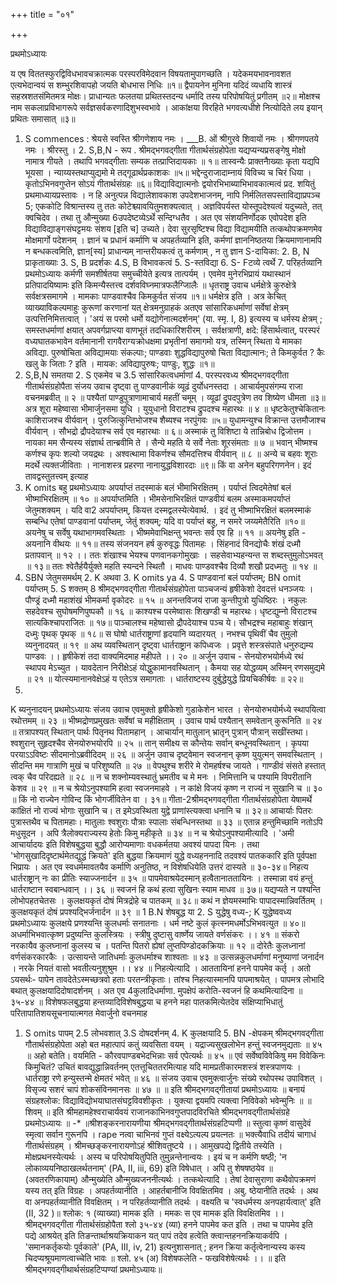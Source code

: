 +++
title = "०१"

+++


प्रथमोऽध्यायः

 य एष विततस्फुरद्विविधभावचक्रात्मक 
परस्परविमेदवान विषयतामुपागच्छति । यदेकमयभावनावशत एत्यभेदान्वयं 
स शम्भुरशिवापहो जयति बोधभास निधिः ॥१॥ द्वैपायनेन मुनिना यदिदं व्यधायि 
शास्त्रं सहस्रशतसंमितमत्र मोक्षः। प्राधान्यतः फलतया प्रथितस्तदन्य 
धर्मादि तस्य परिपोषयितुं प्रगीतम् ॥२॥ मोक्षश्च नाम सकलाप्रविभागरूपे 
सर्वज्ञसर्वकरणादिशुभस्वभावे । आकांक्षया विरहिते भगवत्यधीशे 
नित्योदिते लय इयान् प्रथितः समासात् ॥३॥ 
1. S commences : श्रेयसे स्वस्ति श्रीगणेशाय नमः । 
___B. ओं श्रीगुरवे शिवायों नमः । श्रीगणपतये नमः । श्रीरस्तु । 2. S,B,N - रूप . 
श्रीमद्भगवद्गीता गीतार्थसंग्रहोपेता यद्यप्यन्यप्रसङ्गेषु मोक्षो नामात्र गीयते । तथापि भगवद्गीताः सम्यक तत्प्राप्तिदायकाः ॥ १॥ तास्वन्यैः प्राक्तनैाख्याः कृता यद्यपि भूयसा । न्याय्यस्तथाप्युद्यमो मे तद्गूढार्थप्रकाशकः ॥५॥ भद्देन्दुराजादाम्नायं विविच्य च चिरं धिया । 
कृतोऽभिनवगुप्तेन सोऽयं गीतार्थसंग्रहः ॥६॥ विद्याविद्यात्मनोः द्वयोरभिभाब्याभिभावकात्मत्वं प्रद. शयितुं प्रथमाध्यायप्रस्तावः । न हि अनुत्पन्न विद्यालेशावकाश उपदेशभाजनम्, नापि निर्मलितसपस्ताविद्याप्रपञ्च 5; एककोटि विश्रान्तस्य तु ततः कोटेश्च्यावयितुमशक्यत्वात् । अज्ञविपर्यस्त योस्तूपदेश्यत्वं यदुच्यते, तत् क्वचिदेव । तथा तु औन्मुख्या 6उपदेष्टव्येऽर्थे सन्दिग्धतैव । अत एव संशयनिर्णोदक एवोपदेश इति विद्याविद्याङ्गसंघट्टमयः संशय [इति च] उच्यते। देवा सुरसृष्टिश्च विद्या विद्यामयीति तत्कथोपक्रमणमेव मोक्षमार्गो पदेशनम् । ज्ञानं च प्रधानं कर्माणि च अपहर्तव्यानि इति, कर्मणां ज्ञाननिष्ठतया क्रियमाणानामपि न बन्धकत्वमिति, ज्ञान[स्य] प्राधान्यम् नान्तरीयकत्वं तु कर्मणाम् , न तु ज्ञान 
S-दायिका: 2. B, N प्राकृताख्याः 3. S, B प्रदर्शकः 4.S, B विभावकत्वं 5. S-स्तविद्या 6. S- Fटव्ये त्वर्थे 7. परिहर्तव्यानि 
प्रथमोऽध्यायः कर्मणी समशीर्षतया समुच्चीयेते इत्यत्र तात्पर्यम् । एवमेव मुनेरभिप्रायं यथास्थानं प्रतिपादयिष्यामः इति किमन्यैस्तत्त्व दर्शवविघ्नमात्रफलैग्जिालैः ॥ 
धृतराष्ट्र उवाच 
धर्मक्षेत्रे कुरुक्षेत्रे सर्वक्षत्रसमागमे । 
मामकाः पाण्डवाश्चैव किमकुर्वत संजय ॥१॥ धर्मक्षेत्र इति । अत्र केचित् व्याख्याविकल्पमाहुः कुरूणां करणानां यत् क्षेत्रमनुग्राहकं अतएव सांसारिकधर्माणां सर्वेषां क्षेत्रम् उत्पत्तिनिमित्तत्वात् । 
'अयं स परमो धर्मो यद्योगेनात्मदर्शनम्' (या. स्मृ. I, 8) इत्यस्य च धर्मस्य क्षेत्रम् ; समस्तधर्माणां क्षयात् अपवर्गप्राप्त्या वाणभूतं तदधिकारिशरीरम् । सर्वक्षत्राणी, क्षदे: हिंसार्थत्वात्, परस्परं वध्यघातकभावेन वर्तमानानी रागवैराग्यक्रोधक्षमा प्रभृतीनां समागमो यत्र, तस्मिन् स्थिता ये मामका अविद्या. पुरुषोचिता अविद्यामयाः संकल्पाः; पाण्डवाः शुद्धविद्यापुरुषो चिता विद्यात्मानः; ते किमकुर्वत ? कैः खलु के जिताः ? इति । मायक: अविद्यापुरुषः; पाण्डुः, शुद्धः ॥१॥ 
1. S,B,N समतया 2. S एकमेव च 3.5 सांसारिकत्वधर्माणां 4. परस्परवध्य 
श्रीमद्भगवद्गीता गीतार्थसंग्रहोपैता संजय उवाच 
दृष्ट्वा तु पाण्डवानीकं व्यूढं दुर्योधनस्तदा । आचार्यमुपसंगम्य राजा वचनमब्रवीत् ॥ २ ॥ पश्यैतां पाण्डुपुत्राणामाचार्य महतीं चमूम् । व्यूढां द्रुपदपुत्रेण तव शिष्येण धीमता ॥३॥ अत्र शूरा महेष्वासा भीमार्जुनसमा युधि । युयुधानो विराटश्च द्रुपदश्च महारथः ॥ ४ ॥ धृष्टकेतुश्चेकितानः काशिराजश्च वीर्यवान् । पुरुजित्कुन्तिभोजश्च शैब्यश्च नरपुंगवः ॥५॥ युधामन्युश्च विक्रान्त उत्तमौजाश्च वीर्यवान् । सौभद्रो द्रौपदेयाश्च सर्व एव महारथाः ॥ ६॥ अस्माकं तु विशिष्टा ये तान्निबोध द्विजोत्तम । नायका मम सैन्यस्य संज्ञार्थ तान्ब्रवीमि ते । सैन्ये महति ये सर्वे नेताः शूरसंमताः ॥ ७ ॥ भवान् भीष्मश्च कर्णश्च कृपः शल्यो जयद्रथः । अश्वत्थामा विकर्णश्च सौमदत्तिश्च वीर्यवान् ॥ ८ ॥ अन्ये च बहवः शूराः मदर्थे त्यक्तजीविताः । नानाशस्त्र प्रहरणा नानायुद्धविशारदाः ॥९॥ 
किं वा अनेन बहुपरिगणनेन। इदं तावद्वस्तुतत्त्वम् इत्याह 
1. K omits बहु 
प्रथमोऽध्यायः 
अपर्याप्तं तदस्माकं बलं भीमाभिरक्षितम् । पर्याप्तं त्विदमेतेषां बलं भीष्माभिरक्षितम् ॥ १० ॥ 
अपर्याप्तमिति । भीमसेनाभिरक्षितं पाण्डवीयं बलम अस्माकमपर्याप्तं जेतुमशक्यम् । यदि वा2 अपर्याप्तम्, कियत्त दस्मद्वलस्येत्येवार्थ. । इदं तु भीष्माभिरक्षितं बलमस्माकं सम्बन्धि एतेषां पाण्डवानां पर्याप्तम्, जेतुं शक्यम्; यदि वा पर्याप्तं बहु, न समरे जय्यमेतैरिति ॥१०॥ 
अयनेषु च सर्वेषु यथाभागमवस्थिताः । 
भीष्ममेवाभिक्षन्तु भवन्तः सर्व एव हि ॥ ११ ॥ अयनेषु इति - अयनानि वीथयः ॥ ११॥ 
तस्य संजनयन हर्ष कुरुवृद्धः पितामहः । सिंहनादं विनद्योचैः शंखं दध्मौ प्रतापवान् ॥ १२ ।। ततः शंखाश्च भेयश्च पणवानकगोमुखाः । 
सहसेवाभ्यहन्यन्त स शब्दस्तुमुलोऽभवत् ॥ १३॥ ततः श्वेतैर्हयैर्युक्ते महति स्यन्दने स्थितौ । माधवः पाण्डवश्चैव दिव्यौ शखौ प्रदध्मतुः ॥ १४ ॥ 
1. SBN जेतुमसमर्थम् 2. K अथवा 3. K omits ya 4. S पाण्डवानां बलं पर्याप्तम्; BN omit पर्याप्तम् 5. S शक्तम् 
8 
श्रीमद्भगवद्गीता गीतार्थसंग्रहोपेता पाञ्चजन्यं हृषीकेशो देवदत्तं धनञ्जयः । पौण्ड्रं दध्मौ महाशंखं भीमकर्मा वृकोदरः ॥ १५ ॥ अनन्तविजयं राजा कुन्तीपुत्रो युधिष्ठिरः । नकुलः सहदेवश्च सुघोषमणिपुष्पकौ ॥ १६ ॥ काश्यश्च परमेष्वासः शिखण्डी च महारथः। धृष्टद्युम्नो विराटश्च सात्यकिश्चापराजितः ॥ १७॥ पाञ्चालश्च महेष्वासो द्रौपदेयाश्च पञ्च ये। सौभद्रश्च महाबाहुः शंखान् दध्मुः पृथक् पृथक् ॥ १८॥ स घोषो धार्तराष्ट्राणां हृदयानि व्यदारयत् । नभश्च पृथिवीं चैव तुमुलो व्यनुनादयत् ॥ १९ ॥ अथ व्यवस्थितान् दृष्ट्वा धार्तराष्ट्रान कपिध्वजः । प्रवृत्ते शस्त्रसंपाते धनुरुद्यम्य पाण्डवः ।। हृषीकेशं तदा वाक्यमिदमाह महीपते ।। २० ॥ 
अर्जुन उवाच - 
सेनयोरुभयोर्मध्ये रथं स्थापय मेऽच्युत । यावदेतान निरीक्षेऽहं योद्धुकामानवस्थितान् । कैमया सह योद्धव्यम् अस्मिन् रणसमुद्यमे ॥ २१ ॥ योत्स्यमानानवेक्षेऽहं य एतेऽत्र समागताः । धार्तराष्टस्य दुर्बुद्धेयुद्धे प्रियचिकीर्षवः ॥ २२॥ 
1. 
K ब्यनुनादयन् 
प्रथमोऽध्यायः 
संजय उवाच 
एवमुक्तो हृषीकेशो गुडाकेशेन भारत । सेनयोरुभयोर्मध्ये स्थापयित्वा रथोत्तमम् ॥ २३ ॥ भीष्मद्रोणप्रमुखतः सर्वेषां च महीक्षिताम् । उवाच पार्थ पश्यैतान् समवेतान् कुरूनिति ॥ २४ ॥ तत्रापश्यत् स्थितान् पार्थः पितृनथ पितामहान् । आचार्यान् मातुलान् भ्रातृन् पुत्रान् पौत्रान् सखींस्तथा। श्वशुरान् सुहृदश्चैव सेनयोरुभयोरपि ॥ २५ ॥ तान् समीक्ष्य स कौन्तेयः सर्वान् बन्धूनवस्थितान् । 
कृपया परयाऽऽविष्टः सीदमानोऽब्रवीदिदम् ॥ २६ ॥ अर्जुन उवाच 
दृष्ट्वेमान स्वजनान् कृष्ण युयुत्मन् समवस्थितान् । सीदन्ति मम गात्राणि मुखं च परिशुष्यति ॥ २७ ॥ वेपथुश्च शरीरे मे रोमहर्षश्च जायते । गाण्डीवं संसते हस्तात् त्वक् चैव परिदह्यते ॥ २८ ॥ न च शक्नोम्यवस्थातुं भ्रमतीव च मे मनः । निमित्तानि च पश्यामि विपरीतानि केशव ॥ २९ ॥ न च श्रेयोऽनुपश्यामि हत्वा स्वजनमाहवे । न कांक्षे विजयं कृष्ण न राज्यं न सुखानि च ॥ ३० ॥ किं नो राज्येन गोविन्द किं भोगर्जीवितेन वा । ३१॥ गीता-2श्रीमद्भगवद्गीता गीतार्थसंग्रहोपेता येषामर्थे कांक्षितं नो राज्यं भोगाः सुखानि च। त इमेऽवस्थिता युद्वे प्राणांस्त्यक्त्वा धनानि च ॥ ३२॥ आचार्याः पितरः पुत्रास्तथैव च पितामहाः। मातुलाः श्वशुराः पौत्राः स्पालाः संबन्धिनस्तथा ॥ ३३ ॥ एतान्न हन्तुमिच्छामि नतोऽपि मधुसूदन । अपि त्रैलोक्यराज्यस्य हेतोः किमु महीकृते ॥ ३४ ॥ 
न च श्रेयोऽनुपश्यामीत्यादि । 'अमी आचार्यादयः इति विशेषबुद्धया बुद्धौ आरोप्यमाणाः वधकर्मतया अवश्यं पापदा यिनः । तथा 'भोगसुखादिदृष्टार्थमेतद्युद्धं क्रियते' इति बुद्धया क्रियमाणं युद्धे वध्यहननादि तदवश्यं पातककारि इति पूर्वपक्षा भिप्रायः । अत एव स्वधर्ममावतयैव कर्माणि अनुतिष्ठ, न विशेषधियेति उत्तरं दास्यते ॥ ३०-३४॥ 
निहत्य धार्तराष्ट्रान् नः का प्रीतिः स्याज्जनार्दन ॥ ३५ ॥ पापमेवाश्रयेदस्मान् हत्वैतानाततायिनः । तस्मान्ना वयं हन्तुं धार्तराष्टान स्वबान्धवान् ।। ३६ ॥ स्वजनं हि कथं हत्वा सुखिनः स्याम माधव ॥ ३७॥ यद्यप्यते न पश्यन्ति लोभोपहतचेतसः । कुलक्षयकृतं दोषं मित्रद्रोहे च पातकम् ॥ ३८॥ कथं न ज्ञेयमस्माभिः पापादस्मान्निवर्तितम् । कुलक्षयकृतं दोषं प्रपश्यद्भिर्जनार्दन ॥ ३९ ॥ 
1 B.N शेषबुद्ध या 2. S युद्धेषु वध्य-; K युद्धेष्ववध्य 
प्रथमोऽध्यायः 
कुलक्षये प्रणश्यन्ति कुलधर्माः सनातनाः । धर्म नष्टे कुलं कृत्स्नमधर्मोऽभिभवत्युत ॥ ४०॥ अधर्माभिभवात्कृष्ण प्रदुष्यन्ति कुलस्त्रियः । स्त्रीषु दुष्टासु वार्ष्णेय जायते वर्णसंकरः ।। ४१ ॥ संकरो नरकायैव कुलघ्नानां कुलस्य च । पतन्ति पितरो ह्येषां लुप्तपिण्डोदकक्रियाः ॥ १२ ॥ दोरेतैः कुलध्नानां वर्णसंकरकारकैः । उत्सायन्ते जातिधर्माः कुलधर्माश्च शाश्वताः ॥ ४३ ॥ उत्सन्नकुलधर्माणां मनुष्याणां जनार्दन । नरके नियतं वासो भवतीत्यनुशुश्रुम ।। ४४ ॥ 
निहत्येत्यादि । आततायिनां हनने पापमेव कर्तृ । अतो ऽयसर्थः- पापेन तावदेतेऽस्मच्छत्रवो हताः परतन्त्रीकृताः। तांश्च निहत्यास्मानपि पापमाश्रयेत् । पापमत्र लोभादि बथात् कुलक्षयादिदोषादर्शनम् । अत एव 4कुलादिधर्माणा. मुपक्षेपं करोति-स्वजनं हि कथमित्यादिना ॥ ३५-४४ ॥ 
विशेषफलबुद्धया हन्तव्यादिविशेषबुद्धया च हनने महा पातकमित्येतदेव संक्षिप्याभिधातुं परितापातिशयसूचनायात्मगत मेवार्जुनो वचनमाह 
1. S omits पापम् 2.5 लोभवशात् 3.S दोषदर्शनम् 4. K कुलक्षयादि 5. BN -क्षेपकम् 
श्रीमद्भगवद्गीता गौतार्थसंग्रहोपेता अहो बत महात्पापं कतुं व्यवसिता वयम् । यद्राज्यसुखलोभेन हन्तुं स्वजनमुद्यताः ॥ ४५ ॥ 
अहो बतेति। वयमिति - कौरवपाण्डबभेदभिन्नाः सर्व एपेत्यर्थः ॥ ४५ ॥ 
एवं सर्वेष्वविवेकिषु मम विवेकिनः किमुचितं? उचितं बावद्युद्धान्निवर्तनम् एतत्तूचिततरमित्याह 
यदि मामप्रतीकारमशस्त्रं शस्त्रपाणयः । धार्तराष्ट्रा रणे हन्युस्तन्मे क्षेमतरं भवेत् ॥ ४६ ॥ 
संजय उवाच 
एवमुक्त्वार्जुनः संख्ये रथोपस्थ उपाविशत् । विसृज्य सशरं चापं शोकसंविनमानसः ॥ ४७ ॥ 
॥ इति श्रीमद्भगवद्गीतायां प्रथमोऽध्यायः ॥ बनायं संग्रहश्लोक: 
विद्याविद्योभयाघातसंघट्टविवशीकृतः । युक्त्या द्वयमपि त्यक्त्वा निविवेको भवेन्मुनिः ॥ 
॥ शिवम् ॥ इति श्रीमहामहेश्वराचार्यवयं राजानकाभिनवगुप्तपादविरचिते 
श्रीमद्भगवद्गीतार्थसंग्रहे प्रथमोऽध्यायः ॥ 
-\* 
॥श्रीशङ्करनारायणीया श्रीमद्भगवद्गीतार्थसंग्रहटिप्पणी ॥ 
स्तुत्वा कृष्णं वासुदेवं स्मृत्वा सर्वान गुरूनपि । rape नत्वा चाभिनवं गुप्तं वक्ष्येऽत्यल्प प्रयत्नतः ॥ भक्त्यैवाधि तदीयं चागाधं गीतार्थसंग्रहम् । श्रीमच्छङ्करनारायणोऽहं श्रीशिवतुष्टये ।। 
आमुखपद्ये द्वितीये तस्येति । मोक्षप्रथनस्येत्यर्थः । अस्य च परिपोषयितुपिति तुमुन्नन्तेनान्वयः । इयं च न कर्मणि षष्ठी; 'न लोकाव्ययनिष्ठाखलर्थतनाम्' (PA, II, iii, 69) इति विषेधात् । अपि तु शेषषष्ठयेव ॥ 
(अवतरणिकायाम्) औन्मुख्येति औन्मुख्यजननीत्यर्थः । तत्कथेत्यादि । तेषां देवासुराणा कथैवोपक्रमणं यस्य तत् इति विग्रहः । अपहर्तव्यानीति । आहर्तबानीजि विवक्षितमिव । अबु. ष्ठेयानीति तदर्थः । अथ वा अनपहर्तव्यानीति विवक्षितम् । न परिहर्तव्यानीति तदर्थः । वक्ष्यति च 'स्वधर्मस्य अनपहार्यत्वात्' इति (II, 32 )॥ 
श्लोक: १ (व्याख्या) मामक इति । ममकः स एव मामक इति विवक्षितमिव ।। 
श्रीमद्भगवद्गीता गीतार्थसंग्रहोपैता श्लो ३५-४४ (व्या) हनने पापमेव कत इति । तथा च पापमेव इति पद्ये आश्रयेत् इति तिङन्तार्थाश्रयक्रियाकन यत् पापं तदेव हत्वेति क्त्वान्तहननक्रियाकर्वपि । 'समानकर्तृकयोः पूर्वकाले' (PA, III, iv, 21) इत्यनुशासनात् ; हनन क्रिया कर्तृत्वेनान्यस्य कस्य चिदप्यश्रूयमाणत्वाच्चेति भावः ॥ 
श्लो. ४५ (अ) विशेषफलेति - फखविशेषेत्यर्थः ।। ॥ इति श्रीमद्भगवद्गीथार्थसंग्रहटिप्पण्यां प्रथमोऽध्यायः॥ 
